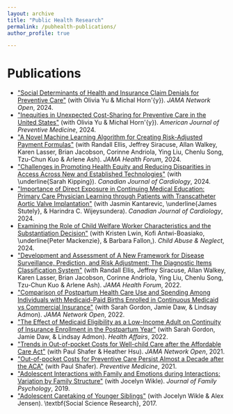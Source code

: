 ```yaml
---
layout: archive
title: "Public Health Research"
permalink: /pubhealth-publications/
author_profile: true

---
```


# Publications
* ["Social Determinants of Health and Insurance Claim Denials for Preventive Care"](https://jamanetwork.com/journals/jamanetworkopen/fullarticle/2823677) (with Olivia Yu & Michal Horn\'{y}). *JAMA Network Open*, 2024. 
* ["Inequities in Unexpected Cost-Sharing for Preventive Care in the United States"](https://www.sciencedirect.com/science/article/pii/S074937972400312X) (with Olivia Yu & Michal Horn\'{y}). *American Journal of Preventive Medicine*, 2024. 
* ["A Novel Machine Learning Algorithm for Creating Risk-Adjusted Payment Formulas"](https://jamanetwork.com/journals/jama-health-forum/fullarticle/2817746) (with Randall Ellis, Jeffrey Siracuse, Allan Walkey, Karen Lasser, Brian Jacobson, Corinne Andriola, Ying Liu, Chenlu Song, Tzu-Chun Kuo & Arlene Ash). *JAMA Health Forum*, 2024. 
* ["Challenges in Promoting Health Equity and Reducing Disparities in Access Across New and Established Technologies"](https://www.sciencedirect.com/science/article/pii/S0828282X24001788) (with \underline{Sarah Kipping}). *Canadian Journal of Cardiology*, 2024. 
* ["Importance of Direct Exposure in Continuing Medical Education: Primary Care Physician Learning through Patients with Transcatheter Aortic Valve Implantation"](https://pubmed.ncbi.nlm.nih.gov/37995906/) (with Jasmin Kantarevic, \underline{James Stutely}, & Harindra C. Wijeysundera). *Canadian Journal of Cardiology*, 2024. 
* [Examining the Role of Child Welfare Worker Characteristics and the Substantiation Decision"](https://authors.elsevier.com/sd/article/S0145-2134(24)00010-3) (with Kristen Lwin, Kofi Antwi-Boasiako, \underline{Peter Mackenzie}, & Barbara Fallon,).  *Child Abuse & Neglect*, 2024. 
* ["Development and Assessment of A New Framework for Disease Surveillance, Prediction, and Risk Adjustment: The Diagnostic Items Classification System"](https://jamanetwork.com/journals/jama-health-forum/fullarticle/2790542) (with Randall Ellis, Jeffrey Siracuse, Allan Walkey, Karen Lasser, Brian Jacobson, Corinne Andriola, Ying Liu, Chenlu Song, Tzu-Chun Kuo & Arlene Ash). *JAMA Health Forum*, 2022.
* ["Comparison of Postpartum Health Care Use and Spending Among Individuals with Medicaid-Paid Births Enrolled in Continuous Medicaid vs Commercial Insurance"](https://jamanetwork.com/journals/jamanetworkopen/article-abstract/2790254) (with Sarah Gordon, Jamie Daw, & Lindsay Admon). *JAMA Network Open*, 2022. 
* ["The Effect of Medicaid Eligibility as a Low-Income Adult on Continuity of Insurance Enrollment in the Postpartum Year"](https://www.healthaffairs.org/doi/abs/10.1377/hlthaff.2021.00730) (with Sarah Gordon, Jamie Daw, & Lindsay Admon). *Health Affairs*, 2022.
* ["Trends in Out-of-pocket Costs for Well-child Care after the Affordable Care Act"](https://jamanetwork.com/journals/jamanetworkopen/article-abstract/2777419) (with Paul Shafer & Heather Hsu). *JAMA Network Open*, 2021.
* ["Out-of-pocket Costs for Preventive Care Persist Almost a Decade after the ACA"](https://www.sciencedirect.com/science/article/pii/S0091743521002590) (with Paul Shafer). *Preventive Medicine*, 2021.
* ["Adolescent Interactions with Family and Emotions during Interactions: Variation by Family Structure"](https://psycnet.apa.org/record/2019-76803-001) (with Jocelyn Wikle). *Journal of Family Psychology*, 2019. 
* ["Adolescent Caretaking of Younger Siblings"](https://www.sciencedirect.com/science/article/pii/S0049089X17304556) (with Jocelyn Wikle & Alex Jensen). \textbf{Social Science Research}, 2017.
